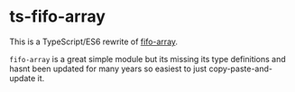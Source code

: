 # ts-fifo-array

This is a TypeScript/ES6 rewrite of [fifo-array](https://github.com/ben-bradley/fifo-array/).

`fifo-array` is a great simple module but its missing its type definitions and hasnt been updated for many years so easiest to just copy-paste-and-update it.

